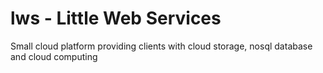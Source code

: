 # lws - Little Web Services

Small cloud platform providing clients with cloud storage, nosql database and cloud computing

